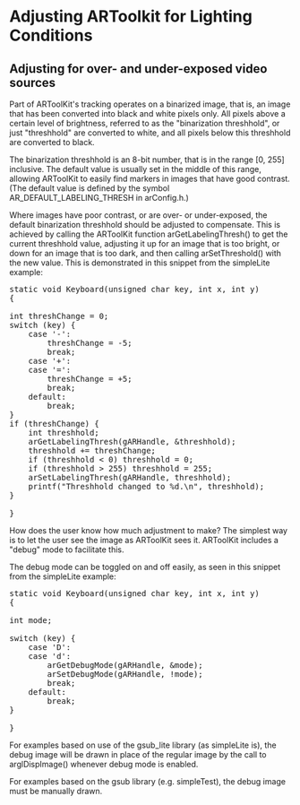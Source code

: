# Adjusting ARToolkit for Lighting Conditions

## Adjusting for over- and under-exposed video sources

Part of ARToolKit's tracking operates on a binarized image, that is, an image that has been converted into black and white pixels only. All pixels above a certain level of brightness, referred to as the "binarization threshhold", or just "threshhold" are converted to white, and all pixels below this threshhold are converted to black.

The binarization threshhold is an 8-bit number, that is in the range \[0, 255] inclusive. The default value is usually set in the middle of this range, allowing ARToolKit to easily find markers in images that have good contrast. (The default value is defined by the symbol AR_DEFAULT_LABELING_THRESH in arConfig.h.)

Where images have poor contrast, or are over- or under-exposed, the default binarization threshhold should be adjusted to compensate. This is achieved by calling the ARToolKit function arGetLabelingThresh() to get the current threshhold value, adjusting it up for an image that is too bright, or down for an image that is too dark, and then calling arSetThreshold() with the new value. This is demonstrated in this snippet from the simpleLite example:

<pre>
static void Keyboard(unsigned char key, int x, int y)
{

int threshChange = 0;
switch (key) {
    case '-':
        threshChange = -5;
        break;
    case '+':
    case '=':
        threshChange = +5;
        break;
    default:
        break;
}
if (threshChange) {
    int threshhold;
    arGetLabelingThresh(gARHandle, &threshhold);
    threshhold += threshChange;
    if (threshhold < 0) threshhold = 0;
    if (threshhold > 255) threshhold = 255;
    arSetLabelingThresh(gARHandle, threshhold);
    printf("Threshhold changed to %d.\n", threshhold);
}

}
</pre>

How does the user know how much adjustment to make? The simplest way is to let the user see the image as ARToolKit sees it. ARToolKit includes a "debug" mode to facilitate this.

The debug mode can be toggled on and off easily, as seen in this snippet from the simpleLite example:
<pre>
static void Keyboard(unsigned char key, int x, int y) 
{

int mode;

switch (key) {
    case 'D':
    case 'd':
        arGetDebugMode(gARHandle, &mode);
        arSetDebugMode(gARHandle, !mode);
        break;
    default:
        break;
}

}
</pre>

For examples based on use of the gsub_lite library (as simpleLite is), the debug image will be drawn in place of the regular image by the call to arglDispImage() whenever debug mode is enabled.

For examples based on the gsub library (e.g. simpleTest), the debug image must be manually drawn.